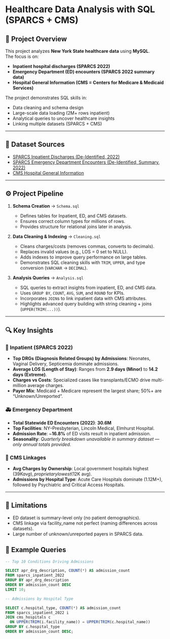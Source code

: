 # Healthcare Data Analysis with SQL (SPARCS + CMS)

## 📌 Project Overview
This project analyzes **New York State healthcare data** using **MySQL**.  
The focus is on:
- **Inpatient hospital discharges (SPARCS 2022)**  
- **Emergency Department (ED) encounters (SPARCS 2022 summary data)**  
- **Hospital General Information (CMS = Centers for Medicare & Medicaid Services)**  

The project demonstrates SQL skills in:
- Data cleaning and schema design  
- Large-scale data loading (2M+ rows inpatient)  
- Analytical queries to uncover healthcare insights  
- Linking multiple datasets (SPARCS + CMS)  

---

## 📂 Dataset Sources
- [SPARCS Inpatient Discharges (De-Identified, 2022)](https://health.data.ny.gov/Health/Hospital-Inpatient-Discharges-SPARCS-De-Identified/5dtw-tffi)  
- [SPARCS Emergency Department Encounters (De-Identified, Summary, 2022)](https://health.data.ny.gov/Health/Hospital-Emergency-Department-Discharges-SPARCS-De/5gzv-zv2z)  
- [CMS Hospital General Information](https://data.cms.gov/provider-data/dataset/xubh-q36u)  

---

## ⚙️ Project Pipeline
1. **Schema Creation** → `Schema.sql`  
   - Defines tables for Inpatient, ED, and CMS datasets.  
   - Ensures correct column types for millions of rows.  
   - Provides structure for relational joins later in analysis.  

2. **Data Cleaning & Indexing** → `Cleaning.sql`  
   - Cleans charges/costs (removes commas, converts to decimals).  
   - Replaces invalid values (e.g., LOS = 0 set to NULL).  
   - Adds indexes to improve query performance on large tables.  
   - Demonstrates SQL cleaning skills with `TRIM`, `UPPER`, and type conversion (`VARCHAR` → `DECIMAL`).  

3. **Analysis Queries** → `Analysis.sql`  
   - SQL queries to extract insights from inpatient, ED, and CMS data.  
   - Uses `GROUP BY`, `COUNT`, `AVG`, `SUM`, and `ROUND` for KPIs.  
   - Incorporates `JOIN`s to link inpatient data with CMS attributes.  
   - Highlights advanced query building with string cleaning + joins (`UPPER(TRIM(...))`).  

---

## 🔍 Key Insights

### 🏥 Inpatient (SPARCS 2022)
- **Top DRGs (Diagnosis Related Groups) by Admissions**: Neonates, Vaginal Delivery, Septicemia dominate admissions.  
- **Average LOS (Length of Stay)**: Ranges from **2.9 days (Minor)** to **14.2 days (Extreme)**.  
- **Charges vs Costs**: Specialized cases like transplants/ECMO drive multi-million average charges.  
- **Payer Mix**: Medicaid + Medicare represent the largest share; 50%+ are “Unknown/Unreported”.  

### 🚑 Emergency Department
- **Total Statewide ED Encounters (2022)**: **30.6M**  
- **Top Facilities**: NY–Presbyterian, Lincoln Medical, Elmhurst Hospital.  
- **Admission Rate**: ~**16.8%** of ED visits result in inpatient admission.  
- **Seasonality**: *Quarterly breakdown unavailable in summary dataset — only annual totals provided.*  

### 🏥 CMS Linkages
- **Avg Charges by Ownership**: Local government hospitals highest ($39K avg), proprietary lowest ($12K avg).  
- **Admissions by Hospital Type**: Acute Care Hospitals dominate (1.12M+), followed by Psychiatric and Critical Access Hospitals.  

---

## 📌 Limitations
- ED dataset is summary-level only (no patient demographics).
- CMS linkage via facility_name not perfect (naming differences across datasets).
- Large number of unknown/unreported payers in SPARCS data.

## 📜 Example Queries
```sql
-- Top 10 Conditions Driving Admissions

SELECT apr_drg_description, COUNT(*) AS admission_count
FROM sparcs_inpatient_2022
GROUP BY apr_drg_description
ORDER BY admission_count DESC
LIMIT 10;

-- Admissions by Hospital Type

SELECT c.hospital_type, COUNT(*) AS admission_count
FROM sparcs_inpatient_2022 i
JOIN cms_hospitals c
  ON UPPER(TRIM(i.facility_name)) = UPPER(TRIM(c.hospital_name))
GROUP BY c.hospital_type
ORDER BY admission_count DESC;




